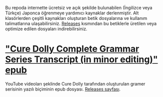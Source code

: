 Bu repoda internette ücretsiz ve açık şekilde bulunabilen (İngilizce veya Türkçe) Japonca öğrenmeye yardımıcı kaynaklar derlenmiştir. Alt klasörlerden çeşitli kaynakları oluşturan betik dosyalarına ve kullanım talimatlarına ulaşabilirsiniz. [Releases](https://github.com/anezih/japonca-kaynaklar/releases) kısmından bu betiklerle üretilen veya optimize edilen dosyaları indirebilirsiniz.

# ["Cure Dolly Complete Grammar Series Transcript (in minor editing)" epub](/cure-dolly-epub-textbook-opt/)

YouTube videoları şeklinde Cure Dolly tarafından oluşturulan gramer serisinin yazılı biçiminin epub dosyası. [Releases sayfası](https://github.com/anezih/japonca-kaynaklar/releases/tag/cure-dolly-grammar-v1).